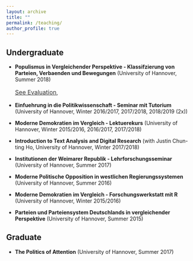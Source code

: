```yaml
---
layout: archive
title: ""
permalink: /teaching/
author_profile: true
---
```


Undergraduate
-- 
* **Populismus in Vergleichender Perspektive - Klassifzierung von Parteien, Verbaenden und Bewegungen** (University of Hannover, Summer 2018) <p style="line-height: 1.5;" align="left"><span style="font-size: big;"><a style="line-height: 1.5;" href="http://phimeyer.github.io/files/SS18-Klassifizierung_von_Parteien__Verbände_und_Bewegungen.pdf"><span style="color: #333333;"><span style="font-size: medium;">See Evaluation</span></span></a>,

* **Einfuehrung in die Politikwissenschaft - Seminar mit Tutorium** (University of Hannover, Winter 2016/2017, 2017/2018, 2018/2019 (2x))

* **Moderne Demokratien im Vergleich - Lektuerekurs** (University of Hannover, Winter 2015/2016, 2016/2017, 2017/2018)

* **Introduction to Text Analysis and Digital Research** (with Justin Chun-ting Ho, University of Hannover, Winter 2017/2018)

* **Institutionen der Weimarer Republik - Lehrforschungsseminar** (University of Hannover, Summer 2017)

* **Moderne Politische Opposition in westlichen Regierungssystemen** (University of Hannover, Summer 2016)

* **Moderne Demokratien im Vergleich - Forschungswerkstatt mit R** (University of Hannover, Winter 2015/2016)

* **Parteien und Parteiensystem Deutschlands in vergleichender Perspektive** (University of Hannover, Summer 2015)

Graduate
-- 
* **The Politics of Attention** (University of Hannover, Summer 2017)
